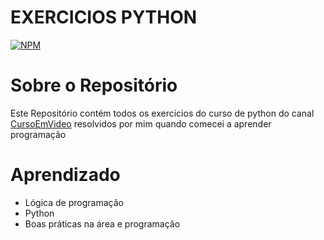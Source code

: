 # EXERCICIOS PYTHON
[![NPM](https://img.shields.io/npm/l/react)](https://github.com/Guilhermepxt04/RPA_NF/blob/main/LICENSE) 

# Sobre o Repositório

Este Repositório contém todos os exercicios do curso de python do canal [CursoEmVideo](https://www.youtube.com/watch?v=S9uPNppGsGo&list=PLvE-ZAFRgX8hnECDn1v9HNTI71veL3oW0) resolvidos por mim quando comecei a aprender programação 

# Aprendizado

- Lógica de programação
- Python
- Boas práticas na área e programação
